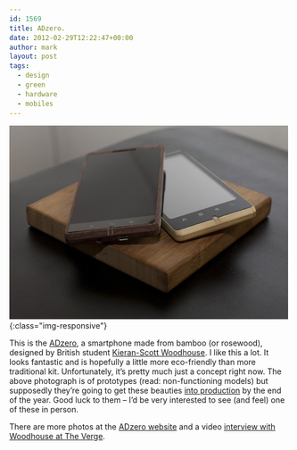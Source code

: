 ```yaml
---
id: 1569
title: ADzero.
date: 2012-02-29T12:22:47+00:00
author: mark
layout: post
tags:
  - design
  - green
  - hardware
  - mobiles
---
```

![ADzero](/images/fromwp/2012/02/adzero.jpg){:class="img-responsive"}

This is the [ADzero](http://www.justadzero.com/), a smartphone made from bamboo (or rosewood), designed by British student [Kieran-Scott Woodhouse](http://kieron-scott.com/). I like this a lot. It looks fantastic and is hopefully a little more eco-friendly than more traditional kit. Unfortunately, it&#8217;s pretty much just a concept right now. The above photograph is of prototypes (read: non-functioning models) but supposedly they&#8217;re going to get these beauties [into production](http://www.reghardware.com/2012/02/02/concept_bamboo_smartphone_adzero_in_production/) by the end of the year. Good luck to them &#8211; I&#8217;d be very interested to see (and feel) one of these in person.

There are more photos at the [ADzero website](http://www.justadzero.com/) and a video [interview with Woodhouse at The Verge](http://www.theverge.com/2012/2/26/2824720/the-verge-interview-kieron-scott-woodhouse-head-designer-at-adzero).

